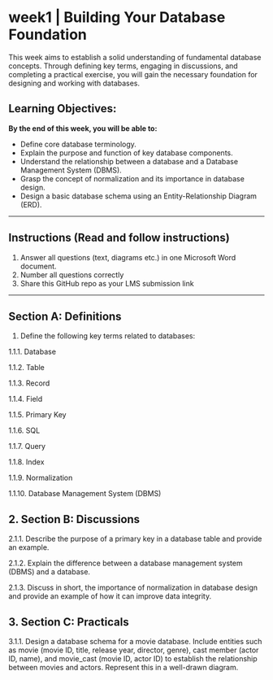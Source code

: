 # week1 | Building Your Database Foundation

This week aims to establish a solid understanding of fundamental database concepts. Through defining key terms, engaging in discussions, and completing a practical exercise, you will gain the necessary foundation for designing and working with databases.

## Learning Objectives:

**By the end of this week, you will be able to:**

* Define core database terminology.
* Explain the purpose and function of key database components.
* Understand the relationship between a database and a Database Management System (DBMS).
* Grasp the concept of normalization and its importance in database design.
* Design a basic database schema using an Entity-Relationship Diagram (ERD).

___________________________________________________________________________________________________________
## Instructions (Read and follow instructions)

1. Answer all questions (text, diagrams etc.) in one Microsoft Word document.
2. Number all questions correctly
3. Share this GitHub repo as your LMS submission link 
___________________________________________________________________________________________________________

## Section A: Definitions

 
1.    Define the following key terms related to databases:

1.1.1.    Database

1.1.2.    Table

1.1.3.    Record

1.1.4.    Field

1.1.5.    Primary Key

1.1.6.    SQL

1.1.7.    Query

1.1.8.    Index

1.1.9.    Normalization

1.1.10. Database Management System (DBMS)



## 2.  Section B: Discussions


2.1.1.    Describe the purpose of a primary key in a database table and provide an example.

2.1.2.    Explain the difference between a database management system (DBMS) and a database.

2.1.3.    Discuss in short, the importance of normalization in database design and provide an example of how it can improve data integrity.

## 3. Section C: Practicals

3.1.1. Design a database schema for a movie database. Include entities such as movie (movie ID, title, release year, director, genre), cast member (actor ID, name), and movie_cast (movie ID, actor ID) to establish the relationship between movies and actors. Represent this in a well-drawn diagram.
